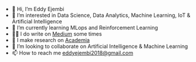 - 👋 Hi, I’m Eddy Ejembi
- 👀 I’m interested in Data Science, Data Analytics, Machine Learning, IoT & Artificial Intelligence
- 🌱 I’m currently learning MLops and Reinforcement Learning
- ✍🏾 I do write on [Medium](https://medium.com/@eddyejembi) some times
- 📝 I make research on [Academia](https://fupre.academia.edu/EddyEjembi)
- 💞️ I’m looking to collaborate on Artificial Intelligence & Machine Learning
- 📫 How to reach me eddyejembi2018@gmail.com

<!---
EddyEjembi/EddyEjembi is a ✨ special ✨ repository because its `README.md` (this file) appears on your GitHub profile.
You can click the Preview link to take a look at your changes.
--->
